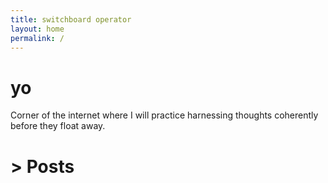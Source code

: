 ```yaml
---
title: switchboard operator
layout: home
permalink: /
---
```




# yo

Corner of the internet where I will practice harnessing thoughts coherently before they float away.


# > Posts
